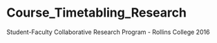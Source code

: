 # Course_Timetabling_Research
Student-Faculty Collaborative Research Program - Rollins College 2016
